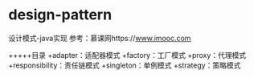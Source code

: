 # design-pattern
设计模式-java实现  参考：慕课网https://www.imooc.com

+++++目录
    +adapter：适配器模式
    +factory：工厂模式
    +proxy：代理模式
    +responsibility：责任链模式
    +singleton：单例模式
    +strategy：策略模式
